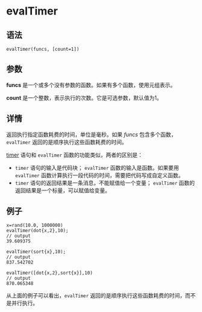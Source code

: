 # evalTimer

## 语法

`evalTimer(funcs, [count=1])`

## 参数

**funcs** 是一个或多个没有参数的函数。如果有多个函数，使用元组表示。

**count** 是一个整数，表示执行的次数。它是可选参数，默认值为1。

## 详情

返回执行指定函数耗费的时间，单位是毫秒。如果 *funcs*
包含多个函数，`evalTimer` 返回的是顺序执行这些函数耗费的时间。

[timer](../../progr/statements/timer.md) 语句和
`evalTimer` 函数的功能类似，两者的区别是：

* `timer` 语句的输入是代码块；
  `evalTimer` 函数的输入是函数。如果要用 `evalTimer`
  函数计算执行一段代码的时间，需要把代码写成自定义函数。
* `timer` 语句的返回结果是一条消息，不能赋值给一个变量；
  `evalTimer` 函数的返回结果是一个标量，可以赋值给变量。

## 例子

```
x=rand(10.0, 1000000)
evalTimer(dot{x,2},10);
// output
39.609375

evalTimer(sort{x},10);
// output
837.542702

evalTimer([dot{x,2},sort{x}],10)
// output
870.065348
```

从上面的例子可以看出，`evalTimer`
返回的是顺序执行这些函数耗费的时间，而不是并行执行。

